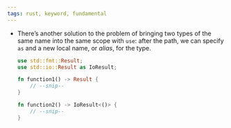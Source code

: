 ```yaml
---
tags: rust, keyword, fundamental
---
```


- There’s another solution to the problem of bringing two types of the same name into the same scope with `use`: after the path, we can specify `as` and a new local name, or _alias_, for the type.
	```rust
	use std::fmt::Result;
	use std::io::Result as IoResult;
	
	fn function1() -> Result {
	    // --snip--
	}
	
	fn function2() -> IoResult<()> {
	    // --snip--
	}
	```
